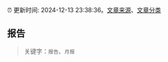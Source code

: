 :alarm_clock: 更新时间: 2024-12-13 23:38:36。[文章来源](/README.md)、[文章分类](/TAGS.md)

## 报告


> 关键字：`报告`、`月报`




